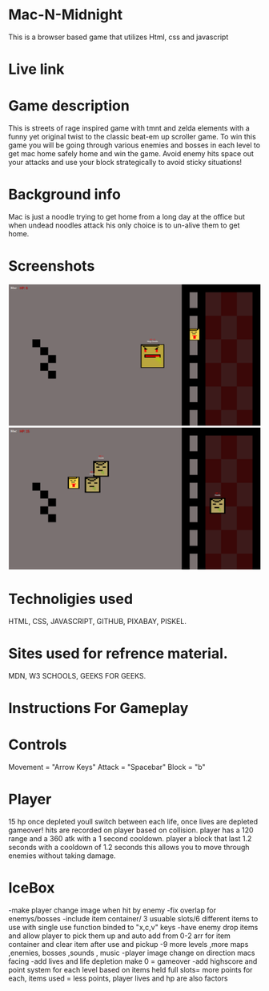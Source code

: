 # Mac-N-Midnight

This is a browser based game that utilizes Html, css and javascript

# Live link

# Game description

This is streets of rage inspired game with tmnt and zelda elements with a funny yet original twist to the classic beat-em up scroller game.
To win this game you will be going through various enemies and bosses in each level to get mac home safely home and win the game.
Avoid enemy hits space out your attacks and use your block strategically to avoid sticky situations!

# Background info

Mac is just a noodle trying to get home from a long day at the office but when undead noodles attack his only choice is to un-alive them to get home.

# Screenshots

![alt text](ssgame1.png)
![alt text](ssgame2.png)

# Technoligies used

HTML, CSS, JAVASCRIPT, GITHUB, PIXABAY, PISKEL.

# Sites used for refrence material.

MDN, W3 SCHOOLS, GEEKS FOR GEEKS.

# Instructions For Gameplay

# Controls

Movement = "Arrow Keys"
Attack = "Spacebar"
Block = "b"

# Player

15 hp once depleted youll switch between each life, once lives are depleted gameover!
hits are recorded on player based on collision.
player has a 120 range and a 360 atk with a 1 second cooldown.
player a block that last 1.2 seconds with a cooldown of 1.2 seconds this allows you to move through enemies without taking damage.

# IceBox

-make player change image when hit by enemy
-fix overlap for enemys/bosses
-include item container/ 3 usuable slots/6 different items to use with single use function binded to "x,c,v" keys
-have enemy drop items and allow player to pick them up and auto add from 0-2 arr for item container and clear item after use and pickup
-9 more levels ,more maps ,enemies, bosses ,sounds , music
-player image change on direction macs facing
-add lives and life depletion make 0 = gameover
-add highscore and point system for each level based on items held full slots= more points for each, items used = less points, player lives and hp are also factors 
